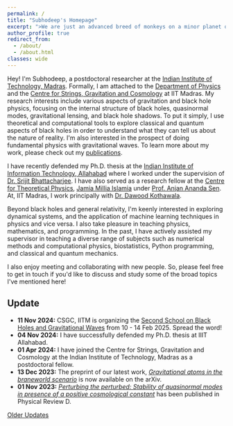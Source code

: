 ```yaml
---
permalink: /
title: "Subhodeep's Homepage"
excerpt: ">We are just an advanced breed of monkeys on a minor planet of a very average star. But we can understand the universe. That makes us something very special. <br/> -- Stephen Hawking (Der Spiegel, 16 Oct 1988)"
author_profile: true
redirect_from:
  - /about/
  - /about.html
classes: wide
---
```


Hey! I'm Subhodeep, a postdoctoral researcher at the [Indian Institute of Technology, Madras](https://en.wikipedia.org/wiki/IIT_Madras). Formally, I am attached to the [Department of Physics](https://physics.iitm.ac.in/) and the [Centre for Strings, Gravitation and Cosmology](https://physics.iitm.ac.in/~csgc/index.html) at IIT Madras. My research interests include various aspects of gravitation and black hole physics, focusing on the internal structure of black holes, quasinormal modes, gravitational lensing, and black hole shadows. To put it simply, I use theoretical and computational tools to explore classical and quantum aspects of black holes in order to understand what they can tell us about the nature of reality. I'm also interested in the prospect of doing fundamental physics with gravitational waves. To learn more about my work, please check out my [publications](/publications/).

 I have recently defended my Ph.D. thesis at the [Indian Institute of Information Technology, Allahabad](https://en.wikipedia.org/wiki/Indian_Institute_of_Information_Technology,_Allahabad) where I worked under the supervision of [Dr. Srijit Bhattacharjee](http://profile.iiita.ac.in/srijit/). I have also served as a research fellow at the [Centre for Theoretical Physics](https://www.ctp-jamia.res.in/), [Jamia Millia Islamia](https://en.wikipedia.org/wiki/Jamia_Millia_Islamia) under [Prof. Anjan Ananda Sen](https://www.ctp-jamia.res.in/people/aasen.html). At, IIT Madras, I work principally with [Dr. Dawood Kothawala](https://physics.iitm.ac.in/~dawood/). 

Beyond black holes and general relativity, I'm keenly interested in exploring dynamical systems, and the application of machine learning techniques in physics and vice versa. I also take pleasure in teaching physics, mathematics, and programming. In the past, I have actively assisted my supervisor in teaching a diverse range of subjects such as numerical methods and computational physics, biostatistics, Python programming, and classical and quantum mechanics. 

I also enjoy meeting and collaborating with new people. So, please feel free to get in touch if you'd like to discuss and study some of the broad topics I've mentioned here!

## Update
- **11 Nov 2024:** CSGC, IITM is organizing the [Second School on Black Holes and Gravitational Waves](https://physics.iitm.ac.in/~csgc/events/sbhgw2024) from 10 - 14 Feb 2025. Spread the word! 
- **04 Nov 2024:** I have successfully defended my Ph.D. thesis at IIIT Allahabad. 
- **01 Apr 2024:** I have joined the Centre for Strings, Gravitation and Cosmology at the Indian Institute of Technology, Madras as a postdoctoral fellow.
- **13 Dec 2023:** The preprint of our latest work, [_Gravitational atoms in the braneworld scenario_](https://doi.org/10.48550/arXiv.2312.07295) is now available on the arXiv.
- **01 Nov 2023:** [_Perturbing the perturbed: Stability of quasinormal modes in presence of a positive cosmological constant_](https://doi.org/10.1103/PhysRevD.108.104002) has been published in Physical Review D.

[Older Updates](/old-updates)